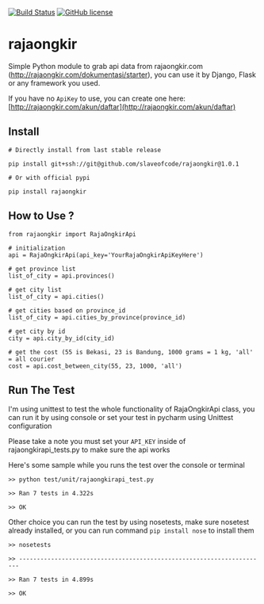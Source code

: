 [![Build Status](https://travis-ci.org/slaveofcode/rajaongkir.svg?branch=master)](https://travis-ci.org/slaveofcode/rajaongkir) [![GitHub license](https://img.shields.io/github/license/mashape/apistatus.svg)](https://github.com/slaveofcode/rajaongkir/blob/master/LICENSE)

# rajaongkir
Simple Python module to grab api data from rajaongkir.com (http://rajaongkir.com/dokumentasi/starter), 
you can use it by Django, Flask or any framework you used.

If you have no `ApiKey` to use, you can create one here: [http://rajaongkir.com/akun/daftar](http://rajaongkir.com/akun/daftar)
 
## Install
    # Directly install from last stable release
    
    pip install git+ssh://git@github.com/slaveofcode/rajaongkir@1.0.1
    
    # Or with official pypi
    
    pip install rajaongkir
 
## How to Use ?

    from rajaongkir import RajaOngkirApi
    
    # initialization
    api = RajaOngkirApi(api_key='YourRajaOngkirApiKeyHere')
    
    # get province list
    list_of_city = api.provinces()
    
    # get city list
    list_of_city = api.cities()
    
    # get cities based on province_id 
    list_of_city = api.cities_by_province(province_id)
     
    # get city by id
    city = api.city_by_id(city_id)
    
    # get the cost (55 is Bekasi, 23 is Bandung, 1000 grams = 1 kg, 'all' = all courier
    cost = api.cost_between_city(55, 23, 1000, 'all')


## Run The Test

I'm using unittest to test the whole functionality of RajaOngkirApi class, 
you can run it by using console or set your test in pycharm using Unittest configuration
 
Please take a note you must set your `API_KEY` inside of rajaongkirapi_tests.py to make sure the api works

Here's some sample while you runs the test over the console or terminal

    >> python test/unit/rajaongkirapi_test.py
    
    >> Ran 7 tests in 4.322s
    
    >> OK
    
Other choice you can run the test by using nosetests, make sure nosetest already installed, 
or you can run command `pip install nose` to install them

    >> nosetests
    
    >> ----------------------------------------------------------------------
    
    >> Ran 7 tests in 4.899s
    
    >> OK

    

    
